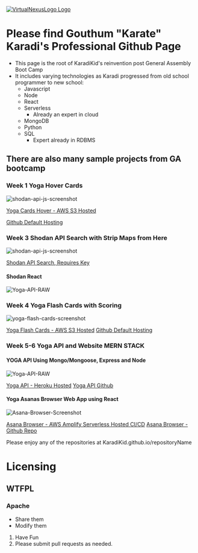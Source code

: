 
[![VirtualNexusLogo Logo](VN_Logo.png)](http://virtualnex.us)

# Please find Gouthum "Karate" Karadi's Professional Github Page
* This page is the root of KaradiKid's reinvention post General Assembly Boot Camp
* It includes varying technologies as Karadi progressed from old school programmer to new school:
    + Javascript
    + Node
    + React
    + Serverless
        - Already an expert in cloud
    + MongoDB
    + Python
    + SQL
        - Expert already in RDBMS

## There are also many sample projects from GA bootcamp

### Week 1 Yoga Hover Cards

![shodan-api-js-screenshot](./Yoga.ommygod.com.png)

[Yoga Cards Hover - AWS S3 Hosted](http://yoga.ommygod.com)

[Github Default Hosting](https://karadikid.github.io/sivananda-card)

### Week 3 Shodan API Search with Strip Maps from Here

![shodan-api-js-screenshot](./shodan-api-here-screenshot.png)

[Shodan API Search, Requires Key](https://karadikid.github.io/shodan-api-js)

#### Shodan React
![Yoga-API-RAW](./shodan-react-screenshot.png)

### Week 4 Yoga Flash Cards with Scoring
![yoga-flash-cards-screenshot](./Yoga-Flash-Cards.png)

[Yoga Flash Cards - AWS S3 Hosted](http://cards.ommygod.com)
[Github Default Hosting](https://karadikid.github.io/flash-cards)

### Week 5-6 Yoga API and Website MERN STACK

#### YOGA API Using Mongo/Mongoose, Express and Node
![Yoga-API-RAW](./yoga-api-raw-screenshot.png)

[Yoga API - Heroku Hosted](https://yogapi.herokuapp.com)
[Yoga API Github](https://github.com/karadikid/yoga-api)

#### Yoga Asanas Browser Web App using React
![Asana-Browser-Screenshot](./asana-browser-screenshot.png)

[Asana Browser - AWS Amplify Serverless Hosted CI/CD](https://asanas.ommygod.com/)
[Asana Browser - Github Repo](https://github.com/karadikid/asana-browser)


Please enjoy any of the repositories at KaradiKid.github.io/repositoryName

# Licensing
## WTFPL
### Apache

- Share them
- Modify them

1. Have Fun
2. Please submit pull requests as needed.
